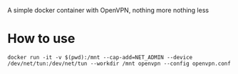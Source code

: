 A simple docker container with OpenVPN, nothing more nothing less

# How to use

`docker run -it -v $(pwd):/mnt --cap-add=NET_ADMIN --device /dev/net/tun:/dev/net/tun --workdir /mnt openvpn --config openvpn.conf`
